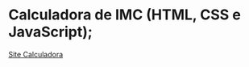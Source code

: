 # Calculadora de IMC (HTML, CSS e JavaScript);
[Site Calculadora](https://vinidalbello.github.io/calculadora/)
